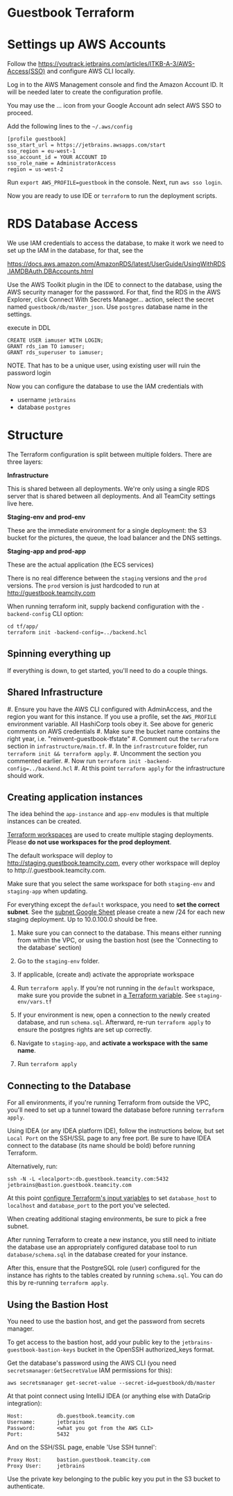 Guestbook Terraform
===================

Settings up AWS Accounts
========================

Follow the https://youtrack.jetbrains.com/articles/ITKB-A-3/AWS-Access(SSO)
and configure AWS CLI locally.

Log in to the AWS Management console and
find the Amazon Account ID. It will be needed
later to create the configuration profile. 

You may use the ... icon from your Google Account 
adn select AWS SSO to proceed.

Add the following lines to the `~/.aws/config`

```
[profile guestbook]
sso_start_url = https://jetbrains.awsapps.com/start
sso_region = eu-west-1
sso_account_id = YOUR ACCOUNT ID
sso_role_name = AdministratorAccess
region = us-west-2
```

Run `export AWS_PROFILE=guestbook` in the console. Next, run `aws sso login`.

Now you are ready to use IDE or `terraform` to run the deployment scripts.


RDS Database Access
===================

We use IAM credentials to access the database, to make it work
we need to set up the IAM in the database, for that, see the 

https://docs.aws.amazon.com/AmazonRDS/latest/UserGuide/UsingWithRDS.IAMDBAuth.DBAccounts.html

Use the AWS Toolkit plugin in the IDE to connect to the database, 
using the AWS security manager for the password. For that, find the RDS 
in the AWS Explorer, click Connect With Secrets Manager... action, select the secret
named `guestbook/db/master_json`. Use `postgres` database name in the settings.

execute in DDL
```postgresql
CREATE USER iamuser WITH LOGIN; 
GRANT rds_iam TO iamuser;
GRANT rds_superuser to iamuser;
```

NOTE. That has to be a unique user, using existing user will ruin the password login

Now you can configure the database to use the IAM credentials with 
 - username `jetbrains`
 - database `postgres`


Structure
=========

The Terraform configuration is split between multiple folders. There are three layers:

**Infrastructure**

This is shared between all deployments. We're only using a single RDS server that is
shared between all deployments. And all TeamCity settings live here.

**Staging-env and prod-env**

These are the immediate environment for a single deployment: the S3 bucket for the 
pictures, the queue, the load balancer and the DNS settings.
    
**Staging-app and prod-app**

These are the actual application (the ECS services)

There is no real difference between the `staging` versions and the `prod` versions. 
The `prod` version is just hardcoded to run at http://guestbook.teamcity.com

When running terraform init, supply backend configuration with the `-backend-config`
CLI option:

    cd tf/app/
    terraform init -backend-config=../backend.hcl

Spinning everything up
----------------------

If everything is down, to get started, you'll need to do a couple things.

Shared Infrastructure
---------------------

#. Ensure you have the AWS CLI configured with AdminAccess, and the region you
   want for this instance. If you use a profile, set the `AWS_PROFILE` 
   environment variable. All HashiCorp tools obey it.
   See above for generic comments on AWS credentials
#. Make sure the bucket name contains the right year, i.e. "reinvent<YEAR>-guestbook-tfstate"
#. Comment out the `terraform` section in `infrastructure/main.tf`.
#. In the `infrastrcuture` folder, run `terraform init && terraform apply`.
#. Uncomment the section you commented earlier.
#. Now run `terraform init -backend-config=../backend.hcl`
#. At this point `terraform apply` for the infrastructure should work.


Creating application instances
------------------------------

The idea behind the `app-instance` and `app-env` modules is that multiple instances can be created.

[Terraform workspaces](https://www.terraform.io/docs/state/workspaces.html) are used to create 
multiple staging deployments. Please **do not use workspaces for the prod deployment**.

The default workspace will deploy to http://staging.guestbook.teamcity.com, every other workspace
will deploy to http://<workspace-name>.guestbook.teamcity.com. 

Make sure that you select the same workspace for both `staging-env` and `staging-app` when updating.

For everything except the `default` workspace, you need to **set the correct subnet**. See the 
[subnet Google Sheet](https://docs.google.com/spreadsheets/d/1lxYOIV9kh2PNmwxRPluAhLmcnBPMvH89BdO2W8TcrFU/edit#gid=0)
please create a new /24 for each new staging deployment. Up to 10.0.100.0 should be free.

1. Make sure you can connect to the database. This means either running from within the VPC, or 
   using the bastion host (see the 'Connecting to the database' section)
   
2. Go to the `staging-env` folder.

3. If applicable, (create and) activate the appropriate workspace
   
4. Run `terraform apply`. If you're not running in the `default` workspace, make sure you provide 
   the subnet in [a Terraform variable](https://www.terraform.io/docs/configuration/variables.html). 
   See `staging-env/vars.tf`

5. If your environment is new, open a connection to the newly created database, and run `schema.sql`.
   Afterward, re-run `terraform apply` to ensure the postgres rights are set up correctly.
   
6. Navigate to `staging-app`, and **activate a workspace with the same name**.

7. Run `terraform apply`

Connecting to the Database
--------------------------

For all environments, if you're running Terraform from outside the VPC,
you'll need to set up a tunnel toward the database before running `terraform apply`.

Using IDEA (or any IDEA platform IDE), follow the instructions below, but set
`Local Port` on the SSH/SSL page to any free port. Be sure to have IDEA connect
to the database (its name should be bold) before running Terraform. 

Alternatively, run:

    ssh -N -L <localport>:db.guestbook.teamcity.com:5432 jetbrains@bastion.guestbook.teamcity.com
    
At this point 
[configure Terraform's input variables](https://www.terraform.io/docs/configuration/variables.html)
to set `database_host` to `localhost` and `database_port` to the port you've 
selected.

When creating additional staging environments, be sure to pick a free subnet.

After running Terraform to create a new instance, you still need to initiate the database
use an appropriately configured database tool to run `database/schema.sql` in
the database created for your instance. 

After this, ensure that the PostgreSQL role (user) configured for the instance
has rights to the tables created by running `schema.sql`.  You can do this by
re-running `terraform apply`.

Using the Bastion Host
----------------------

You need to use the bastion host, and get the password from secrets manager.

To get access to the bastion host, add your public key to the
`jetbrains-guestbook-bastion-keys` bucket in the OpenSSH authorized_keys
format. 

Get the database's password using the AWS CLI (you need 
`secretsmanager:GetSecretValue` IAM permissions for this):

    aws secretsmanager get-secret-value --secret-id=guestbook/db/master

At that point connect using IntelliJ IDEA (or anything else with DataGrip
integration):

    Host:           db.guestbook.teamcity.com
    Username:       jetbrains
    Password:       <what you got from the AWS CLI>
    Port:           5432

And on the SSH/SSL page, enable 'Use SSH tunnel':

    Proxy Host:     bastion.guestbook.teamcity.com
    Proxy User:     jetbrains

Use the private key belonging to the public key you put in the S3 bucket 
to authenticate.

